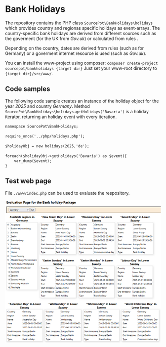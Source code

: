 # Bank Holidays

The repository contains the PHP class `SourcePot\BankHolidays\holidays` which provides country and regionas specific holidays as event-arrays. The country-specific bank holidays are derived from different sources such as the goverment (for the UK from *Gov.uk*) or calculated from rules . 

Depending on the country, dates are derived from rules (such as for Germany) or a goverment internet resource is used (such as *Gov.uk*).

You can install the www-project using composer: `composer create-project sourcepot/bankholidays {target dir}`
Just set your www-root directory to `{target dir}/src/www/`.

## Code samples

The following code sample creates an instance of the holiday object for the year *2025* and country *Germany*. Method `SourcePot\BankHolidays\holidays→getHolidays('Bavaria')` is a holiday iterator, returning an holiday event with every iteration.

```
namespace SourcePot\BankHolidays;
	
require_once('../php/holidays.php');

$holidayObj = new holidays(2025,'de');

foreach($holidayObj->getHolidays('Bavaria') as $event){
    var_dump($event);
}

```

## Test web page

File `./www/index.php` can be used to evaluate the respository.

![Web page screenshot](./assets/uk-sample-result.png)